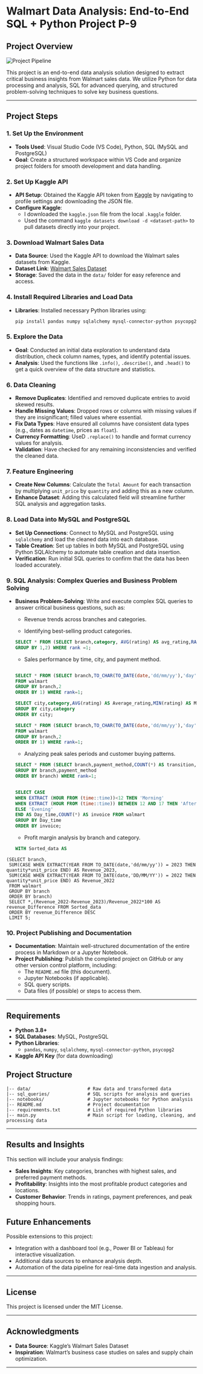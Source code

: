# Walmart Data Analysis: End-to-End SQL + Python Project P-9

## Project Overview

![Project Pipeline](https://github.com/najirh/Walmart_SQL_Python/blob/main/walmart_project-piplelines.png)


This project is an end-to-end data analysis solution designed to extract critical business insights from Walmart sales data. We utilize Python for data processing and analysis, SQL for advanced querying, and structured problem-solving techniques to solve key business questions. 

---

## Project Steps

### 1. Set Up the Environment
   - **Tools Used**: Visual Studio Code (VS Code), Python, SQL (MySQL and PostgreSQL)
   - **Goal**: Create a structured workspace within VS Code and organize project folders for smooth development and data handling.

### 2. Set Up Kaggle API
   - **API Setup**: Obtained the Kaggle API token from [Kaggle](https://www.kaggle.com/) by navigating to profile settings and downloading the JSON file.
   - **Configure Kaggle**: 
      - I downloaded the `kaggle.json` file from the local `.kaggle` folder.
      - Used the command `kaggle datasets download -d <dataset-path>` to pull datasets directly into your project.

### 3. Download Walmart Sales Data
   - **Data Source**: Used the Kaggle API to download the Walmart sales datasets from Kaggle.
   - **Dataset Link**: [Walmart Sales Dataset](https://www.kaggle.com/najir0123/walmart-10k-sales-datasets)
   - **Storage**: Saved the data in the `data/` folder for easy reference and access.

### 4. Install Required Libraries and Load Data
   - **Libraries**: Installed necessary Python libraries using:
     ```bash
     pip install pandas numpy sqlalchemy mysql-connector-python psycopg2
     ```
     
### 5. Explore the Data
   - **Goal**: Conducted an initial data exploration to understand data distribution, check column names, types, and identify potential issues.
   - **Analysis**: Used the functions like `.info()`, `.describe()`, and `.head()` to get a quick overview of the data structure and statistics.

### 6. Data Cleaning
   - **Remove Duplicates**: Identified and removed duplicate entries to avoid skewed results.
   - **Handle Missing Values**: Dropped rows or columns with missing values if they are insignificant; filled values where essential.
   - **Fix Data Types**: Have ensured all columns have consistent data types (e.g., dates as `datetime`, prices as `float`).
   - **Currency Formatting**: UseD `.replace()` to handle and format currency values for analysis.
   - **Validation**: Have checked  for any remaining inconsistencies and verified the cleaned data.

### 7. Feature Engineering
   - **Create New Columns**: Calculate the `Total Amount` for each transaction by multiplying `unit_price` by `quantity` and adding this as a new column.
   - **Enhance Dataset**: Adding this calculated field will streamline further SQL analysis and aggregation tasks.

### 8. Load Data into MySQL and PostgreSQL
   - **Set Up Connections**: Connect to MySQL and PostgreSQL using `sqlalchemy` and load the cleaned data into each database.
   - **Table Creation**: Set up tables in both MySQL and PostgreSQL using Python SQLAlchemy to automate table creation and data insertion.
   - **Verification**: Run initial SQL queries to confirm that the data has been loaded accurately.

### 9. SQL Analysis: Complex Queries and Business Problem Solving
   - **Business Problem-Solving**: Write and execute complex SQL queries to answer critical business questions, such as:
     - Revenue trends across branches and categories.
     
     - Identifying best-selling product categories.
     ```sql
     SELECT * FROM (SELECT branch,category, AVG(rating) AS avg_rating,RANK() OVER(PARTITION BY branch ORDER BY AVG(rating) DESC) FROM walmart
     GROUP BY 1,2) WHERE rank =1;
     ```
     - Sales performance by time, city, and payment method.
     ```sql

     SELECT * FROM (SELECT branch,TO_CHAR(TO_DATE(date,'dd/mm/yy'),'day'),COUNT(*) AS transations,RANK() OVER(PARTITION BY branch ORDER BY COUNT(*) DESC) AS rank 
     FROM walmart
     GROUP BY branch,2
     ORDER BY 1) WHERE rank=1;

     SELECT city,category,AVG(rating) AS Average_rating,MIN(rating) AS Min_rating,MAX(rating) AS Max_rating FROM walmart
     GROUP BY city,category
     ORDER BY city;

     SELECT * FROM (SELECT branch,TO_CHAR(TO_DATE(date,'dd/mm/yy'),'day'),COUNT(*) AS transations,RANK() OVER(PARTITION BY branch ORDER BY COUNT(*) DESC) AS rank 
     FROM walmart
     GROUP BY branch,2
     ORDER BY 1) WHERE rank=1;
     ```
     - Analyzing peak sales periods and customer buying patterns.
     ```sql
     SELECT * FROM (SELECT branch,payment_method,COUNT(*) AS transition,RANK() OVER(PARTITION BY branch ORDER BY COUNT(*) DESC) AS rank FROM walmart
     GROUP BY branch,payment_method
     ORDER BY branch) WHERE rank=1;


     SELECT CASE 
     WHEN EXTRACT (HOUR FROM (time::time))<12 THEN 'Morning'
     WHEN EXTRACT (HOUR FROM (time::time)) BETWEEN 12 AND 17 THEN 'Afternoon'
     ELSE 'Evening' 
     END AS Day_time,COUNT(*) AS invoice FROM walmart
     GROUP BY Day_time
     ORDER BY invoice;

     ```
     - Profit margin analysis by branch and category.
      ```sql
     WITH Sorted_data AS 
    (SELECT branch,
     SUM(CASE WHEN EXTRACT(YEAR FROM TO_DATE(date,'dd/mm/yy')) = 2023 THEN quantity*unit_price END) AS Revenue_2023, 
     SUM(CASE WHEN EXTRACT(YEAR FROM TO_DATE(date,'DD/MM/YY')) = 2022 THEN quantity*unit_price END) AS Revenue_2022
     FROM walmart
     GROUP BY branch
     ORDER BY branch)
     SELECT *,(Revenue_2022-Revenue_2023)/Revenue_2022*100 AS revenue_Difference FROM Sorted_data
     ORDER BY revenue_Difference DESC
     LIMIT 5;

### 10. Project Publishing and Documentation
   - **Documentation**: Maintain well-structured documentation of the entire process in Markdown or a Jupyter Notebook.
   - **Project Publishing**: Publish the completed project on GitHub or any other version control platform, including:
     - The `README.md` file (this document).
     - Jupyter Notebooks (if applicable).
     - SQL query scripts.
     - Data files (if possible) or steps to access them.

---

## Requirements

- **Python 3.8+**
- **SQL Databases**: MySQL, PostgreSQL
- **Python Libraries**:
  - `pandas`, `numpy`, `sqlalchemy`, `mysql-connector-python`, `psycopg2`
- **Kaggle API Key** (for data downloading)


## Project Structure

```plaintext
|-- data/                     # Raw data and transformed data
|-- sql_queries/              # SQL scripts for analysis and queries
|-- notebooks/                # Jupyter notebooks for Python analysis
|-- README.md                 # Project documentation
|-- requirements.txt          # List of required Python libraries
|-- main.py                   # Main script for loading, cleaning, and processing data
```
---

## Results and Insights

This section will include your analysis findings:
- **Sales Insights**: Key categories, branches with highest sales, and preferred payment methods.
- **Profitability**: Insights into the most profitable product categories and locations.
- **Customer Behavior**: Trends in ratings, payment preferences, and peak shopping hours.

## Future Enhancements

Possible extensions to this project:
- Integration with a dashboard tool (e.g., Power BI or Tableau) for interactive visualization.
- Additional data sources to enhance analysis depth.
- Automation of the data pipeline for real-time data ingestion and analysis.

---

## License

This project is licensed under the MIT License. 

---

## Acknowledgments

- **Data Source**: Kaggle’s Walmart Sales Dataset
- **Inspiration**: Walmart’s business case studies on sales and supply chain optimization.

---
